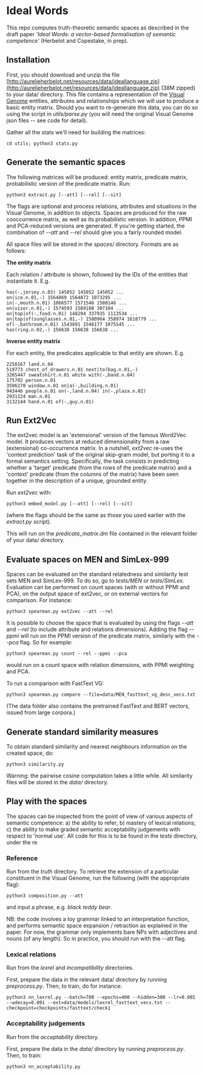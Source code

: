 # Ideal Words

This repo computes truth-theoretic semantic spaces as described in the draft paper *'Ideal Words: a vector-based formalisation of semantic competence'* (Herbelot and Copestake, in prep).

## Installation

First, you should download and unzip the file [http://aurelieherbelot.net/resources/data/ideallanguage.zip](http://aurelieherbelot.net/resources/data/ideallanguage.zip) (38M zipped) to your data/ directory. This file contains a representation of the [Visual Genome](http://visualgenome.org/) entities, attributes and relationships which we will use to produce a basic entity matrix. Should you want to re-generate this data, you can do so using the script in *utils/parse.py* (you will need the original Visual Genome json files -- see code for detail).

Gather all the stats we'll need for building the matrices:

    cd utils; python3 stats.py


## Generate the semantic spaces

The following matrices will be produced: entity matrix, predicate matrix, probabilistic version of the predicate matrix. Run:

    python3 extract.py [--att] [--rel] [--sit]

The flags are optional and process relations, attributes and situations in the Visual Genome, in addition to objects. Spaces are produced for the raw cooccurrence matrix, as well as its probabilistic version. In addition, PPMI and PCA-reduced versions are generated. If you're getting started, the combination of *--att* and *--rel* should give you a fairly rounded model.

All space files will be stored in the *spaces/* directory. Formats are as follows:

**The entity matrix**

Each relation / attribute is shown, followed by the IDs of the entities that instantiate it. E.g.

    has(-,jersey.n.03) 145052 145052 145052 ...
    on(ice.n.01,-) 1564869 1564872 1073295 ...
    in(-,mouth.n.01) 1066577 1571546 1580146 ...
    on(visor.n.01,-) 1574593 1589180 307104 ...
    on|top|of(-,food.n.01) 148294 337935 1113534 ...
    on|top|of(sunglasses.n.01,-) 1580964 358974 1618779 ...
    of(-,bathroom.n.01) 1543891 1546177 1075545 ...
    has(ring.n.02,-) 156638 156638 156638 ...


**Inverse entity matrix**

For each entity, the predicates applicable to that entity are shown. E.g.

    2258167 land.n.04
    519773 chest_of_drawers.n.01 next|to(bag.n.01,-)
    3265447 sweatshirt.n.01 white with(-,band.n.04)
    175702 person.n.01
    3506270 window.n.01 on|a(-,building.n.01)
    943446 people.n.01 on(-,land.n.04) in(-,plaza.n.02)
    2931124 man.n.01
    3132144 hand.n.01 of(-,guy.n.01)


## Run Ext2Vec

The ext2vec model is an 'extensional' version of the famous Word2Vec model. It produces vectors at reduced dimensionality from a raw (extensional) co-occurrence matrix. In a nutshell, *ext2vec* re-uses the 'context prediction' task of the original skip-gram model, but porting it to a formal semantics setting. Specifically, the task consists in predicting whether a 'target' predicate (from the rows of the predicate matrix) and a 'context' predicate (from the columns of the matrix) have been seen together in the description of a unique, grounded entity. 

Run *ext2vec* with:

    python3 embed_model.py [--att] [--rel] [--sit]

(where the flags should be the same as those you used earlier with the *extract.py* script).

This will run on the *predicate_matrix.dm* file contained in the relevant folder of your data/ directory.





## Evaluate spaces on MEN and SimLex-999

Spaces can be evaluated on the standard relatedness and similarity test sets MEN and SimLex-999. To do so, go to *tests/MEN* or *tests/SimLex*. Evaluation can be performed on count spaces (with or without PPMI and PCA), on the output space of ext2vec, or on external vectors for comparison. For instance:

    python3 spearman.py ext2vec --att --rel

It is possible to choose the space that is evaluated by using the flags *--att* and *--rel* (to include attribute and relations dimensions). Adding the flag *--ppmi* will run on the PPMI version of the predicate matrix, similarly with the *--pca* flag. So for example:

    python3 spearman.py count --rel --ppmi --pca

would run on a count space with relation dimensions, with PPMI weighting and PCA.

To run a comparison with FastText VG:

    python3 spearman.py compare --file=data/MEN_fasttext_vg_desc_vecs.txt

(The data folder also contains the pretrained FastText and BERT vectors, issued from large corpora.)




## Generate standard similarity measures

To obtain standard similarity and nearest neighbours information on the created space, do:

    python3 similarity.py

Warning: the pairwise cosine computation takes a little while. All similarity files will be stored in the *data/* directory.



## Play with the spaces

The spaces can be inspected from the point of view of various aspects of semantic competence: a) the ability to refer; b) mastery of lexical relations; c) the ability to make graded semantic acceptability judgements with respect to 'normal use'. All code for this is to be found in the *tests* directory, under the re


### Reference

Run from the *truth* directory. To retrieve the extension of a particular constituent in the Visual Genome, run the following (with the appropriate flag):

    python3 composition.py --att

and input a phrase, e.g. *black teddy bear*.

NB: the code involves a toy grammar linked to an interpretation function, and performs semantic space expansion / retraction as explained in the paper. For now, the grammar only implements bare NPs with adjectives and nouns (of any length). So in practice, you should run with the --att flag.


### Lexical relations

Run from the *lexrel* and *incompatibility* directories.

First, prepare the data in the relevant data/ directory by running *preprocess.py*. Then, to train, do for instance:

    python3 nn_lexrel.py --batch=700 --epochs=400 --hidden=300 --lr=0.001 --wdecay=0.001 --ext=data/models/lexrel_fasttext_vecs.txt --checkpoint=checkpoints/fasttext/check1


### Acceptability judgements

Run from the *acceptability* directory.

First, prepare the data in the *data/* directory by running *preprocess.py*. Then, to train:

    python3 nn_acceptability.py

